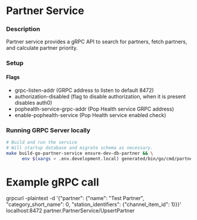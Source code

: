 # Partner Service

### Description

Partner service provides a gRPC API to search for partners, fetch partners, and calculate partner priority.

### Setup

#### Flags

- grpc-listen-addr (GRPC address to listen to default 8472)
- authorization-disabled (flag to disable authorization, when it is present disables auth0)
- pophealth-service-grpc-addr (Pop Health service GRPC address)
- enable-pophealth-service (Pop Health service enabled check)

### Running GRPC Server locally

```sh
# Build and run the service
# Will startup database and migrate schema as necessary.
make build-go-partner-service ensure-dev-db-partner && \
      env $(xargs < .env.development.local) generated/bin/go/cmd/partner-service/partner-service
```

# Example gRPC call

grpcurl -plaintext -d '{"partner": {"name": "Test Partner", "category_short_name": 0, "station_identifiers": {"channel_item_id": 1}}}' localhost:8472 partner.PartnerService/UpsertPartner
